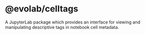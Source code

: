 # @evolab/celltags

A JupyterLab package which provides an interface for viewing and manipulating
descriptive tags in notebook cell metadata.
